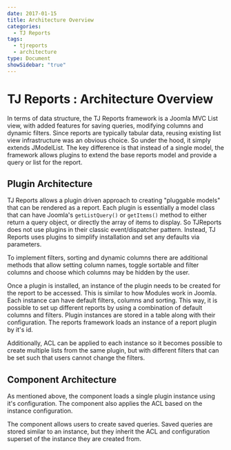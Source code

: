 ```yaml
---
date: 2017-01-15
title: Architecture Overview
categories:
  - TJ Reports
tags:
  - tjreports
  - architecture
type: Document
showSidebar: "true"
---
```


# TJ Reports : Architecture Overview
In terms of data structure, the TJ Reports framework is a Joomla MVC List view, with added features for saving queries, modifying columns and dynamic filters. Since reports are typically tabular data, reusing existing list view infrastructure was an obvious choice. So under the hood, it simply extends JModelList. The key difference is that instead of a single model, the framework allows plugins to extend the base reports model and provide a query or list for the report.

## Plugin Architecture
TJ Reports allows a plugin driven approach to creating "pluggable models" that can be rendered as a report.
Each plugin is essentially a model class that can have Joomla's `getListQuery()` or `getItems()` method to either return a query object, or directly the array of items to display. So TJReports does not use plugins in their classic event/dispatcher pattern. Instead, TJ Reports uses plugins to simplify installation and set any defaults via parameters.

To implement filters, sorting and dynamic columns there are additional methods that allow setting column names, toggle sortable and filter columns and choose which columns may be hidden by the user.

Once a plugin is installed, an instance of the plugin needs to be created for the report to be accessed. This is similar to how Modules work in Joomla. Each instance can have default filters, columns and sorting. This way, it is possible to set up different reports by using a combination of default columns and filters. Plugin instances are stored in a table along with their configuration. The reports framework loads an instance of a report plugin by it's id.

Additionally, ACL can be applied to each instance so it becomes possible to create multiple lists from the same plugin, but with different filters that can be set such that users cannot change the filters.

## Component Architecture
As mentioned above, the component loads a single plugin instance using it's configuration. The component also applies the ACL based on the instance configuration.

The component allows users to create saved queries. Saved queries are stored similar to an instance, but they inherit the ACL and configuration superset of the instance they are created from.
